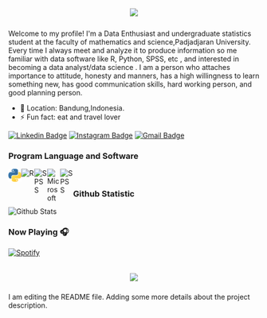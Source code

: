 ### 

<h1 align="center">
<img src="https://user-images.githubusercontent.com/99404828/153617717-492d1587-a908-41f1-b729-16ca26251230.png"/>
</h1>

Welcome to my profile! I'm a Data Enthusiast and undergraduate statistics student at the faculty of mathematics and science,Padjadjaran University. Every time I always meet and analyze it to produce information so me familiar with data software like R, Python, SPSS, etc , and interested in becoming a data analyst/data science . I am a person who attaches importance to attitude, honesty and manners, has a high willingness to learn something new, has good communication skills, hard working person, and good planning person. 

- 📍 Location: Bandung,Indonesia.
- ⚡ Fun fact: eat and travel lover

[![Linkedin Badge](https://img.shields.io/badge/-RahmaKaniaDewi-blue?style=flat&logo=Linkedin&logoColor=white&link=https://www.linkedin.com/in/rahmakaniadewi/)](https://www.linkedin.com/in/rahmakaniadewi/)
[![Instagram Badge](https://img.shields.io/badge/-@rahmakaniad-purple?style=flat&logo=instagram&logoColor=white&link=https://instagram.com/rahmakaniad/)](https://instagram.com/rahmakaniad)
[![Gmail Badge](https://img.shields.io/badge/-rahmakaniadewi28@gmail.com-c14438?style=flat&logo=Gmail&logoColor=white&link=mailto:rahmakaniadewi28@gmail.com)](mailto:rahmakaniadewi28@gmail.com)

### Program Language and Software
<a href="https://www.python.org" target="_blank"> <img align="left" alt="Python" width="26px" src="https://github.com/Aakarsh-B/trying-repos/blob/master/python-5.svg?raw=true"/> </a>
<a href="https://https://www.r-project.org//" target="_blank"> <img align="left" alt="R" width="26px" src="https://user-images.githubusercontent.com/99404828/153589485-db0b4353-7480-434a-9b4c-775f28b1909f.jpg"/> </a>
<a href="https://https://www.ibm.com/analytics/spss-statistics-software//" target="_blank"> <img align="left" alt="SPSS" width="26px" src="https://user-images.githubusercontent.com/99404828/153589776-01b34821-0340-48bb-9ee7-82bf59e73c7e.png"/> </a>
<a href="https://https://www.google.com/aclk?sa=l&ai=DChcSEwi6gPGe_Pf1AhUWJSsKHfi9BGoYABAAGgJzZg&ae=2&sig=AOD64_0joSYBGl9o16KdhStghjgaR8ExpA&q&adurl&ved=2ahUKEwjaluqe_Pf1AhWuSGwGHQR4DrQQ0Qx6BAgDEAE" target="_blank"> <img align="left" alt="Microsoft" width="26px" src="https://user-images.githubusercontent.com/99404828/153620934-e14aa195-d158-4078-9671-2860dea1ccbc.png"/> </a>
<a href="https://www.mysql.com///" target="_blank"> <img align="left" alt="SPSS" width="26px" src="https://user-images.githubusercontent.com/99404828/153621108-dfe2e86f-7de5-4a22-863b-f5174592c8c3.png"/> </a>
<br />

### Github Statistic
<!-- see https://github.com/rahmakaniadewi/github-readme-stats -->
<div>
  <img height="150em" src="https://github-readme-stats.vercel.app/api?username=rahmakaniadewi&show_icons=true&count_private=true&custom_title=GitHub Stats&include_all_commits=true&hide_border=true&border_radius=0&bg_color=10,0077b5,d14836&title_color=ffffff&text_color=ffffff&icon_color=ffffff&hide_title=true" alt="Github Stats">
</div>

  
### Now Playing 🎧

[![Spotify](https://github-readme-remake.vercel.app/api/spotify)](https://open.spotify.com/user/i4u0li2h0cgoccdn57wdcngnt)
<br/>

<h2 align="center">
<img src="https://user-images.githubusercontent.com/99404828/153618484-781d09f7-2daa-44dd-a6cb-71e37a54abb5.png"/>
</h2>
I am editing the README file. Adding some more details about the project description.

